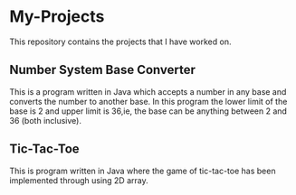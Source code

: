 # My-Projects
This repository contains the projects that I have worked on.

## Number System Base Converter
This is a program written in Java which accepts a number in any base and converts the number to another base. 
In this program the lower limit of the base is 2 and upper limit is 36,ie, the base can be anything between 2 and 36 (both inclusive).

## Tic-Tac-Toe
This is program written in Java where the game of tic-tac-toe has been implemented through using 2D array.
